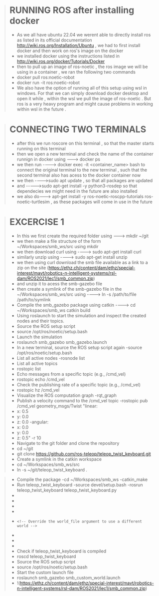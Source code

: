 ># RUNNING ROS after installing docker 
>
> - As we all have ubuntu 22.04 we werent able to directly install ros as listed in its official documentation http://wiki.ros.org/Installation/Ubuntu  , we had to first install docker and then work on ros's image on the docker 
> - we installed docker using the instructions listed in http://wiki.ros.org/docker/Tutorials/Docker
> - then to pull up an image of ros-noetic , the ros image we will be using in a container , we ran the following two commands 
> - docker pull ros:noetic-robot
> - docker run -it ros:noetic-robot
> - We also have the option of running all of this setup using wsl in windows. For that we can simply download docker desktop and open it while , within the wsl we pull the image of ros-noetic . But ros is a very heavy program and might cause problems in working within wsl in the future . 

># CONNECTING TWO TERMINALS 
> - after this we run roscore on this terminal , so that the master starts running on this terminal 
> - then we open a new terminal and check the name of the container runnign in docker using ---> docker ps 
> - we then run ----> docker exec -it <container_name> bash to connect the original terminal to the new terminal , such that the second terminal also has acess to the docker container now 
> - we then ---->sudo apt update , so that all packages are updated 
> - and ----->sudo apt-get install -y python3-rosdep so that dependecies we might need in the future are also installed 
> - we also do---> apt-get install -y ros-noetic-roscpp-tutorials ros-noetic-turtlesim , as these packages will come in use in the future

># EXCERCISE 1 
> - In this we first create the required folder using ---> mkdir ~/git
> - we then make a file structure of the form ~/Workspaces/smb_ws/src using mkdir
> - we then download curl using ----> sudo apt-get install curl
> - similarly unzip using ----> sudo apt-get install unzip
> - we then using curl download the smb file available as a link to a zip on the site (https://ethz.ch/content/dam/ethz/special-interest/mavt/robotics-n-intelligent-systems/rsl-dam/ROS2021/lec1/smb_common.zip)
> - and unzip it to acess the smb-gazebo file 
> - then create a symlink of the smb-gazebo file in the ~/Workspaces/smb_ws/src using ---->  ln -s /path/to/file /path/to/symlink
> - Compile the smb_gazebo package using catkin ----> 
cd ~/Workspaces/smb_ws
catkin build
> - Using roslaunch to start the simulation and inspect the created nodes and their topics.
> - Source the ROS setup script
> - source /opt/ros/noetic/setup.bash
> -  Launch the simulation
> - roslaunch smb_gazebo smb_gazebo.launch
> - In a new terminal, source the ROS setup script again
> -source /opt/ros/noetic/setup.bash
> -    List all active nodes 
> -rosnode list
> -   List all active topics
> - rostopic list
> -    Echo messages from a specific topic (e.g., /cmd_vel)
> - rostopic echo /cmd_vel
> -    Check the publishing rate of a specific topic (e.g., /cmd_vel)
> - rostopic hz /cmd_vel
> -    Visualize the ROS computation graph
> -rqt_graph
> - Publish a velocity command to the /cmd_vel topic
> -rostopic pub /cmd_vel geometry_msgs/Twist "linear:
> - x: 0.5
> -  y: 0.0
> -  z: 0.0
> -angular:
> -  x: 0.0
> -  y: 0.0
> -  z: 0.5" -r 10
> -  Navigate to the git folder and clone the repository
> - cd ~/git
> - git clone https://github.com/ros-teleop/teleop_twist_keyboard.git
> -  Create a symlink in the catkin workspace
> - cd ~/Workspaces/smb_ws/src
> - ln -s ~/git/teleop_twist_keyboard .

> -   Compile the package
> -cd ~/Workspaces/smb_ws
> -catkin_make
> -   Run teleop_twist_keyboard
> -source devel/setup.bash
> -rosrun teleop_twist_keyboard teleop_twist_keyboard.py
> - <!-- File: smb_custom_world.launch -->
> - <launch>
> -  <!-- Include the default smb_gazebo.launch file -->
> -  <include file="$(find smb_gazebo)/launch/smb_gazebo.launch">
> -     <!-- Override the world_file argument to use a different world -->
> -    <arg name="world_file" value="/usr/share/gazebo-11/worlds/robocup14_spl_field.world"/>
> -  </include>
> - </launch>
> - Check if teleop_twist_keyboard is compiled
> - roscd teleop_twist_keyboard
> - Source the ROS setup script
> - source /opt/ros/noetic/setup.bash
> -    Start the custom launch file
> - roslaunch smb_gazebo smb_custom_world.launch
> - !(https://ethz.ch/content/dam/ethz/special-interest/mavt/robotics-n-intelligent-systems/rsl-dam/ROS2021/lec1/smb_common.zip)




